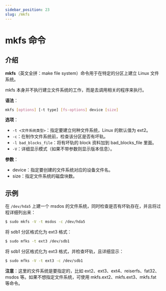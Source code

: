 ```yaml
---
sidebar_position: 23
slug: /mkfs
---
```


# mkfs 命令



## 介绍

**mkfs**（英文全拼：make file system）命令用于在特定的分区上建立 Linux 文件系统。

mkfs 本身并不执行建立文件系统的工作，而是去调用相关的程序来执行。

**语法**：

```bash
mkfs [options] [-t type] [fs-options] device [size]
```

**选项**：

- `-t <文件系统类型>`：指定要建立何种文件系统，Linux 的默认值为 ext2。
- `-c`：在制作文件系统前，检查该分区是否有坏轨。
- `-l bad_blocks_file`：将有坏轨的 block 资料加到 bad_blocks_file 里面。
- `-V`：详细显示模式（如果不带参数则显示版本信息）。

**参数**：

- device：指定要创建的文件系统对应的设备文件名。
- size：指定文件系统的磁盘块数。



## 示例

在 `/dev/hda5` 上建一个 msdos 的文件系统，同时检查是否有坏轨存在，并且将过程详细列出来：

```bash
$ sudo mkfs -V -t msdos -c /dev/hda5
```

将 sdb1 分区格式化为 ext3 格式：

```bash
$ sudo mfks -t ext3 /dev/sdb1
```

将 sdb1 分区格式化为 ext3 格式，并检查坏轨，且详细显示：

```bash
$ sudo mfks -V -t ext3 -c /dev/sdb1
```

**注意**：这里的文件系统是要指定的，比如 ext2、ext3、ext4、reiserfs、fat32、msdos 等。如果不想指定文件系统，可使用 mkfs.ext2、mkfs.ext3、mkfs.fat 等命令。

